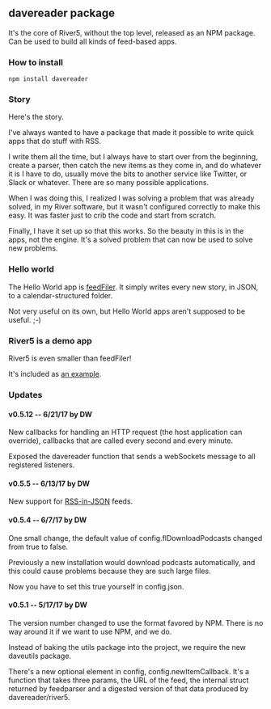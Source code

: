 ## davereader package

It's the core of River5, without the top level, released as an NPM package. Can be used to build all kinds of feed-based apps.

### How to install

`npm install davereader`

### Story

Here's the story.

I've always wanted to have a package that made it possible to write quick apps that do stuff with RSS.

I write them all the time, but I always have to start over from the beginning, create a parser, then catch the new items as they come in, and do whatever it is I have to do, usually move the bits to another service like Twitter, or Slack or whatever. There are so many possible applications. 

When I was doing this, I realized I was solving a problem that was already solved, in my River software, but it wasn't configured correctly to make this easy. It was faster just to crib the code and start from scratch.

Finally, I have it set up so that this works. So the beauty in this is in the apps, not the engine. It's a solved problem that can now be used to solve new problems. 

### Hello world

The Hello World app is <a href="https://github.com/scripting/reader/tree/master/examples/feedFiler">feedFiler</a>. It simply writes every new story, in JSON, to a calendar-structured folder. 

Not very useful on its own, but Hello World apps aren't supposed to be useful. ;-)

### River5 is a demo app

River5 is even smaller than feedFiler!

It's included as <a href="https://github.com/scripting/reader/tree/master/examples/river5">an example</a>. 

### Updates

#### v0.5.12 -- 6/21/17 by DW

New callbacks for handling an HTTP request (the host application can override), callbacks that are called every second and every minute. 

Exposed the davereader function that sends a webSockets message to all registered listeners.

#### v0.5.5 -- 6/13/17 by DW

New support for <a href="https://github.com/scripting/Scripting-News/blob/master/rss-in-json/README.md">RSS-in-JSON</a> feeds. 

#### v0.5.4 -- 6/7/17 by DW

One small change, the default value of config.flDownloadPodcasts changed from true to false. 

Previously a new installation would download podcasts automatically, and this could cause problems because they are such large files. 

Now you have to set this true yourself in config.json.

#### v0.5.1 -- 5/17/17 by DW

The version number changed to use the format favored by NPM. There is no way around it if we want to use NPM, and we do. 

Instead of baking the utils package into the project, we require the new daveutils package. 

There's a new optional element in config, config.newItemCallback. It's a function that takes three params, the URL of the feed, the internal struct returned by feedparser and a digested version of that data produced by davereader/river5.


